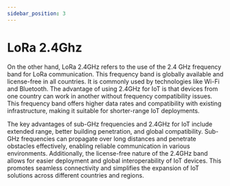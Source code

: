 ```yaml
---
sidebar_position: 3
---
```


# LoRa 2.4Ghz
On the other hand, LoRa 2.4GHz refers to the use of the 2.4 GHz frequency band for LoRa communication. This frequency band is globally available and license-free in all countries. It is commonly used by technologies like Wi-Fi and Bluetooth. The advantage of using 2.4GHz for IoT is that devices from one country can work in another without frequency compatibility issues. This frequency band offers higher data rates and compatibility with existing infrastructure, making it suitable for shorter-range IoT deployments.

The key advantages of sub-GHz frequencies and 2.4GHz for IoT include extended range, better building penetration, and global compatibility. Sub-GHz frequencies can propagate over long distances and penetrate obstacles effectively, enabling reliable communication in various environments. Additionally, the license-free nature of the 2.4GHz band allows for easier deployment and global interoperability of IoT devices. This promotes seamless connectivity and simplifies the expansion of IoT solutions across different countries and regions.

